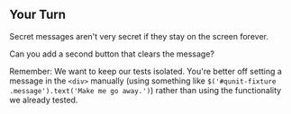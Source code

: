 ## Your Turn

Secret messages aren't very secret if they stay on the screen forever.

Can you add a second button that clears the message?

Remember: We want to keep our tests isolated. You're better off setting a message in the `<div>` manually (using something like `$('#qunit-fixture .message').text('Make me go away.')`) rather than using the functionality we already tested.